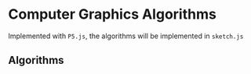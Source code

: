 # Computer Graphics Algorithms

Implemented with `P5.js`, the algorithms will be implemented in `sketch.js`

## Algorithms
